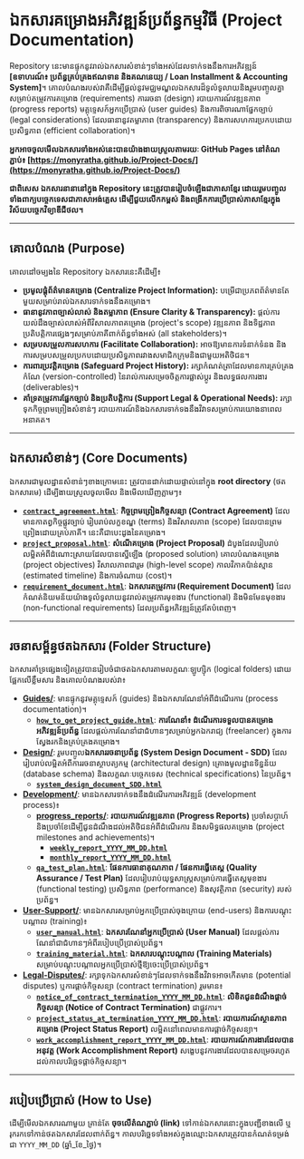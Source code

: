 # ឯកសារគម្រោងអភិវឌ្ឍន៍ប្រព័ន្ធកម្មវិធី (Project Documentation)

Repository នេះ​មាន​ផ្ទុក​នូវ​រាល់​ឯកសារ​សំខាន់ៗ​ទាំងអស់​ដែល​ទាក់ទង​នឹង​ការ​អភិវឌ្ឍន៍​ **[ឧទាហរណ៍៖ ប្រព័ន្ធគ្រប់គ្រងឥណទាន និងគណនេយ្យ / Loan Installment & Accounting System]**។ គោលបំណង​របស់​វា​គឺ​ដើម្បី​ផ្ដល់​នូវ​មជ្ឈមណ្ឌល​ឯកសារ​ដ៏​ទូលំទូលាយ​ និង​រួម​បញ្ចូល​គ្នា​សម្រាប់​តម្រូវការ​គម្រោង (requirements) ការ​រចនា (design) របាយការណ៍​វឌ្ឍនភាព (progress reports) មគ្គុទ្ទេសក៍​អ្នក​ប្រើប្រាស់ (user guides) និង​ការ​ពិចារណា​ផ្នែក​ច្បាប់ (legal considerations) ដែល​ធានា​នូវ​តម្លាភាព (transparency) និង​ការ​សហការ​ប្រកប​ដោយ​ប្រសិទ្ធភាព (efficient collaboration)។

**អ្នក​អាច​ចូល​មើល​ឯកសារ​ទាំង​អស់​នេះ​បាន​យ៉ាង​ងាយស្រួល​តាមរយៈ GitHub Pages នៅ​តំណ​ភ្ជាប់៖ [https://monyratha.github.io/Project-Docs/](https://monyratha.github.io/Project-Docs/)**

**ជាពិសេស ឯកសារនានានៅក្នុង Repository នេះត្រូវបានរៀបចំឡើងជាភាសាខ្មែរ ដោយរួមបញ្ចូលទាំងពាក្យបច្ចេកទេសជាភាសាអង់គ្លេស ដើម្បីជួយលើកកម្ពស់ និងពង្រីកការប្រើប្រាស់ភាសាខ្មែរក្នុងវិស័យបច្ចេកវិទ្យាឌីជីថល។**

---

## គោលបំណង (Purpose)

គោលដៅ​ចម្បង​នៃ Repository ឯកសារ​នេះ​គឺ​ដើម្បី៖

* **ប្រមូលផ្ដុំ​ព័ត៌មាន​គម្រោង (Centralize Project Information):** បម្រើ​ជា​ប្រភព​ព័ត៌មាន​តែ​មួយ​សម្រាប់​រាល់​ឯកសារ​ទាក់ទង​នឹង​គម្រោង។
* **ធានា​នូវ​ភាព​ច្បាស់លាស់​ និង​តម្លាភាព (Ensure Clarity & Transparency):** ផ្ដល់​ការ​យល់ដឹង​ច្បាស់លាស់​អំពី​វិសាលភាព​គម្រោង (project's scope) វឌ្ឍនភាព​ និង​ទិដ្ឋភាព​ប្រតិបត្តិការ​ផ្សេងៗ​សម្រាប់​ភាគី​ពាក់ព័ន្ធ​ទាំង​អស់ (all stakeholders)។
* **សម្របសម្រួល​ការ​សហការ (Facilitate Collaboration):** អាច​ឱ្យ​មាន​ការ​ទំនាក់ទំនង​ និង​ការ​សម្របសម្រួល​ប្រកប​ដោយ​ប្រសិទ្ធភាព​រវាង​សមាជិក​ក្រុម​ និង​ជាមួយ​អតិថិជន។
* **ការពារ​ប្រវត្តិ​គម្រោង (Safeguard Project History):** រក្សា​កំណត់ត្រា​ដែល​មាន​ការ​គ្រប់គ្រង​កំណែ (version-controlled) នៃ​រាល់​ការ​សម្រេចចិត្ត​ ការ​ផ្លាស់ប្ដូរ​ និង​លទ្ធផល​ការងារ (deliverables)។
* **គាំទ្រ​តម្រូវការ​ផ្នែក​ច្បាប់​ និង​ប្រតិបត្តិការ (Support Legal & Operational Needs):** រក្សាទុក​កិច្ចព្រមព្រៀង​សំខាន់ៗ​ របាយការណ៍​ និង​ឯកសារ​ទាក់ទង​នឹង​វិវាទ​សម្រាប់​ការ​យោង​នា​ពេល​អនាគត។

---

## ឯកសារសំខាន់ៗ (Core Documents)

ឯកសារ​ជា​មូលដ្ឋាន​សំខាន់ៗ​ខាងក្រោម​នេះ​ ត្រូវ​បាន​ដាក់​ដោយ​ផ្ទាល់​នៅ​ក្នុង​ **root directory** (ថត​ឯកសារ​មេ) ដើម្បី​ងាយស្រួល​ចូល​មើល​ និង​មើល​ឃើញ​ភ្លាមៗ៖

* **[`contract_agreement.html`](/Project-Docs/contract_agreement.html)**: **កិច្ចព្រមព្រៀង​កិច្ចសន្យា (Contract Agreement)** ដែល​មាន​កាតព្វកិច្ច​ផ្លូវច្បាប់​ រៀបរាប់​លក្ខខណ្ឌ​ (terms) និង​វិសាលភាព (scope) ដែល​បាន​ព្រមព្រៀង​ដោយ​គ្រប់​ភាគី​។ នេះ​គឺជា​បេះដូង​នៃ​គម្រោង។
* **[`project_proposal.html`](/Project-Docs/project_proposal.html)**: **សំណើ​គម្រោង (Project Proposal)** ដំបូង​ដែល​រៀបរាប់​លម្អិត​អំពី​ដំណោះស្រាយ​ដែល​បាន​ស្នើ​ឡើង​ (proposed solution) គោលបំណង​គម្រោង (project objectives) វិសាលភាព​ជារួម (high-level scope) កាលវិភាគ​ប៉ាន់ស្មាន (estimated timeline) និង​ការ​ចំណាយ (cost)។
* **[`requirement_document.html`](/Project-Docs/requirement_document.html)**: **ឯកសារ​តម្រូវការ (Requirement Document)** ដែល​កំណត់​និយមន័យ​យ៉ាង​ទូលំទូលាយ​នូវ​រាល់​តម្រូវការ​មុខងារ (functional) និង​មិនមែន​មុខងារ (non-functional requirements) ដែល​ប្រព័ន្ធ​អភិវឌ្ឍន៍​ត្រូវតែ​បំពេញ។

---

## រចនាសម្ព័ន្ធ​ថត​ឯកសារ (Folder Structure)

ឯកសារ​គាំទ្រ​ផ្សេង​ទៀត​ត្រូវ​បាន​រៀបចំ​ជា​ថត​ឯកសារ​តាម​លក្ខណៈ​ឡូហ្ស៊ិក (logical folders) ដោយ​ផ្អែក​លើ​ខ្លឹមសារ​ និង​គោលបំណង​របស់​វា៖

* **[Guides/](/Project-Docs/Guides/)**: មាន​ផ្ទុក​នូវ​មគ្គុទ្ទេសក៍ (guides) និង​ឯកសារ​ណែនាំ​អំពី​ដំណើរការ (process documentation)។
  * **[`how_to_get_project_guide.html`](/Project-Docs/Guides/how_to_get_project_guide.html)**: **ការណែនាំ៖ ដំណើរការ​ទទួល​បាន​គម្រោង​អភិវឌ្ឍន៍​ប្រព័ន្ធ** ដែល​ផ្ដល់​ការ​ណែនាំ​ជា​ជំហានៗ​សម្រាប់​អ្នក​ឯករាជ្យ (freelancer) ក្នុង​ការ​ស្វែងរក​ និង​គ្រប់គ្រង​គម្រោង។
* **[Design/](/Project-Docs/Design/)**: រួមបញ្ចូល​ **ឯកសារ​រចនា​ប្រព័ន្ធ (System Design Document - SDD)** ដែល​រៀបរាប់​លម្អិត​អំពី​ការ​រចនា​ស្ថាបត្យកម្ម (architectural design) គ្រោង​មូលដ្ឋាន​ទិន្នន័យ (database schema) និង​លក្ខណៈ​បច្ចេកទេស (technical specifications) នៃ​ប្រព័ន្ធ។
  * **[`system_design_document_SDD.html`](/Project-Docs/Design/system_design_document_SDD.html)**
* **[Development/](/Project-Docs/Development/)**: មាន​ឯកសារ​ទាក់ទង​នឹង​ដំណើរការ​អភិវឌ្ឍន៍ (development process)៖
  * **[progress_reports/](/Project-Docs/Development/progress_reports/)**: **របាយការណ៍​វឌ្ឍនភាព (Progress Reports)** ប្រចាំ​សប្តាហ៍​ និង​ប្រចាំ​ខែ​ ដើម្បី​ជូន​ដំណឹង​ដល់​អតិថិជន​អំពី​ដំណើរការ​ និង​សមិទ្ធផល​គម្រោង (project milestones and achievements)។
    * **[`weekly_report_YYYY_MM_DD.html`](/Project-Docs/Development/progress_reports/weekly_report_YYYY_MM_DD.html)**
    * **[`monthly_report_YYYY_MM_DD.html`](/Project-Docs/Development/progress_reports/monthly_report_YYYY_MM_DD.html)**
  * **[`qa_test_plan.html`](/Project-Docs/Development/qa_test_plan.html)**: **ផែនការ​ធានា​គុណភាព / ផែនការ​ធ្វើតេស្ត (Quality Assurance / Test Plan)** ដែល​រៀបរាប់​យុទ្ធសាស្ត្រ​សម្រាប់​ការ​ធ្វើតេស្ត​មុខងារ (functional testing) ប្រសិទ្ធភាព (performance) និង​សុវត្ថិភាព (security) របស់​ប្រព័ន្ធ។
* **[User-Support/](/Project-Docs/User-Support/)**: មាន​ឯកសារ​សម្រាប់​អ្នក​ប្រើប្រាស់​ចុងក្រោយ (end-users) និង​ការ​បណ្តុះបណ្តាល (training)៖
  * **[`user_manual.html`](/Project-Docs/User-Support/user_manual.html)**: **ឯកសារ​ណែនាំ​អ្នក​ប្រើប្រាស់ (User Manual)** ដែល​ផ្ដល់​ការ​ណែនាំ​ជា​ជំហានៗ​អំពី​របៀប​ប្រើប្រាស់​ប្រព័ន្ធ។
  * **[`training_material.html`](/Project-Docs/User-Support/training_material.html)**: **ឯកសារ​បណ្តុះបណ្តាល (Training Materials)** សម្រាប់​បណ្តុះបណ្តាល​អ្នក​ប្រើប្រាស់​ថ្មី​ឱ្យ​ចេះ​ប្រើប្រាស់​ប្រព័ន្ធ។
* **[Legal-Disputes/](/Project-Docs/Legal-Disputes/)**: រក្សាទុក​ឯកសារ​សំខាន់ៗ​ដែល​ទាក់ទង​នឹង​វិវាទ​អាច​កើត​មាន (potential disputes) ឬ​ការ​ផ្ដាច់​កិច្ចសន្យា (contract termination) រួម​មាន៖
  * **[`notice_of_contract_termination_YYYY_MM_DD.html`](/Project-Docs/Legal-Disputes/notice_of_contract_termination_YYYY_MM_DD.html)**: **លិខិត​ជូន​ដំណឹង​ផ្ដាច់​កិច្ចសន្យា (Notice of Contract Termination)** ជា​ផ្លូវការ។
  * **[`project_status_at_termination_YYYY_MM_DD.html`](/Project-Docs/Legal-Disputes/project_status_at_termination_YYYY_MM_DD.html)**: **របាយការណ៍​ស្ថានភាព​គម្រោង (Project Status Report)** លម្អិត​នៅ​ពេល​មាន​ការ​ផ្ដាច់​កិច្ចសន្យា។
  * **[`work_accomplishment_report_YYYY_MM_DD.html`](/Project-Docs/Legal-Disputes/work_accomplishment_report_YYYY_MM_DD.html)**: **របាយការណ៍​ការងារ​ដែល​បាន​អនុវត្ត (Work Accomplishment Report)** សង្ខេប​នូវ​ការងារ​ដែល​បាន​សម្រេច​រហូត​ដល់​កាលបរិច្ឆេទ​ផ្ដាច់​កិច្ចសន្យា។

---

## របៀបប្រើប្រាស់ (How to Use)

ដើម្បី​មើល​ឯកសារ​ណាមួយ​ គ្រាន់តែ​ **ចុច​លើ​តំណ​ភ្ជាប់ (link)** ទៅ​កាន់​ឯកសារ​នោះ​ក្នុង​បញ្ជី​ខាងលើ​ ឬ​រុករក​ទៅ​កាន់​ថត​ឯកសារ​ដែល​ពាក់ព័ន្ធ​។ កាលបរិច្ឆេទ​ទាំង​អស់​ក្នុង​ឈ្មោះ​ឯកសារ​ត្រូវ​បាន​កំណត់​ទម្រង់​ជា `YYYY_MM_DD` (ឆ្នាំ_ខែ_ថ្ងៃ)។
